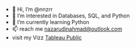 - 👋 Hi, I’m @nnzrr
- 👀 I’m interested in Databases, SQL, and Python
- 🌱 I’m currently learning Python
- 📫 reach me nazarudinahmad@outlook.com
- visit my Vizz [Tableau Public](https://public.tableau.com/app/profile/nazarudin.ahmad)
<!---
nnzrr/nnzrr is a ✨ special ✨ repository because its `README.md` (this file) appears on your GitHub profile.
You can click the Preview link to take a look at your changes.
--->
